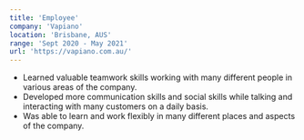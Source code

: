 ```yaml
---
title: 'Employee'
company: 'Vapiano'
location: 'Brisbane, AUS'
range: 'Sept 2020 - May 2021'
url: 'https://vapiano.com.au/'
---
```


- Learned valuable teamwork skills working with many different people in various areas of the company.
- Developed more communication skills and social skills while talking and interacting with many customers on a daily basis.
- Was able to learn and work flexibly in many different places and aspects of the company.
